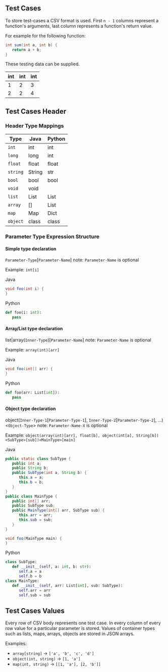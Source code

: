 ## Test Cases
To store test-cases a CSV format is used. First `n - 1` columns represent a function's arguments, last column represents a function's return value.

For example for the following function:
```java
int sum(int a, int b) {
   return a + b;
}
```

These testing data can be supplied.

| int | int | int |
| --- | --- | --- |
| 1   | 2   | 3   |  
| 2   | 2   | 4   |  


## Test Cases Header

### Header Type Mappings

| Type            | Java   | Python |
| --------------- | ------ | ------ |
| `int`           | int    | int    |
| `long`          | long   | int    |
| `float`         | float  | float  |
| `string`        | String | str    |
| `bool`          | bool   | bool   |
| `void`          | void   |        |
| `list`          | List   | List   |
| `array`         | []     | List   |
| `map`           | Map    | Dict   |
| `object`        | class  | class  |

### Parameter Type Expression Structure

#### Simple type declaration
`Parameter-Type`[`Parameter-Name`]
note: `Parameter-Name` is optional

Example:
`int[i]`

Java
```java
void foo(int i) {
}
```
Python
```python
def foo(i: int):
   pass
```

#### Array/List type declaration
list|array(`Inner-Type`)[`Parameter-Name`]
note: `Parameter-Name` is optional

Example:
`array(int)[arr]`

Java
```java
void foo(int[] arr) {
}
```
Python
```python
def foo(arr: List[int]):
   pass
```

#### Object type declaration
object(`Inner-Type-1`[`Parameter-Type-1`], `Inner-Type-2`[`Parameter-Type-2`], ...)<`Object-Type`>
note: `Parameter-Name-X` is optional

Example:
`object(array(int)[arr], float[b], object(int[a], String[b])<SubType>[sub])<MainType>[main]`

Java
```java
public static class SubType {
   public int a;
   public String b;
   public SubType(int a, String b) {
      this.a = a;
      this.b = b;
   }
}
public class MainType {
   public int[] arr;
   public SubType sub;
   public MainType(int[] arr, SubType sub) {
      this.arr = arr;
      this.sub = sub;
   }
}

void foo(MainType main) {
}
```

Python
```python
class SubType:
   def __init__(self, a: int, b: str):
      self.a = a
      self.b = b
class MainType:
   def __init__(self, arr: List[int], sub: SubType):
      self.arr = arr
      self.sub = sub
```

## Test Cases Values
Every row of CSV body represents one test case. In every column of every row value for a particular parameter is stored. Values of container types such as lists, maps, arrays, objects are stored in JSON arrays.

Examples:
- `array[string]` -> `['a', 'b', 'c', 'd']`
- `object(int, string)` -> `[1, 'a']`
- `map(int, string)` -> `[[1, 'a'], [2, 'b']]`
